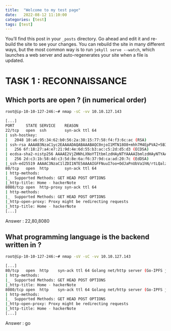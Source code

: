 ```yaml
---
title:  "Welcome to my test page"
date:   2022-08-12 11:10:00
categories: [test]
tags: [test]
---
```

You’ll find this post in your `_posts` directory. Go ahead and edit it and re-build the site to see your changes. You can rebuild the site in many different ways, but the most common way is to run `jekyll serve --watch`, which launches a web server and auto-regenerates your site when a file is updated.

# TASK 1 : RECONNAISSANCE

## Which ports are open ? (in numerical order)


```bash
root@ip-10-10-127-246:~# nmap -sC -vv 10.10.127.143

[...]
PORT     STATE SERVICE    REASON
22/tcp   open  ssh        syn-ack ttl 64
| ssh-hostkey: 
|   2048 10:a6:95:34:62:b0:56:2a:38:15:77:58:f4:f3:6c:ac (RSA)
| ssh-rsa AAAAB3NzaC1yc2EAAAADAQABAAABAQC0njoI1MTN18O8+mhh7M4EpPVA2+5B3OsOtfyhpjYadmUYmS1LgxRSCAyUNFP3iKM7vmqbC9KalD6hUSWmorDoPCzgTuLPf6784OURkFZeZMmC3Cw3Qmdu348Vf2kvM0EAXJmcZG3Y6fspIsNgye6eZkVNHZ1m4qyvJ+/b6WLD0fqA1yQgKhvLKqIAedsni0Qs8HtJDkAIvySCigaqGJVONPbXc2/z2g5io+Tv3/wC/2YTNzP5DyDYI9wL2k2A9dAeaaG51z6z02l6F1zGzFwiwrFP+fopEjhQUa99f3saIgoq3aPOJ/QufS1SiZc6AqeD8RJ/6HWz10timm5A+n4J
|   256 6f:18:27:a4:e7:21:9d:4e:6d:55:b3:ac:c5:2d:d5:d3 (ECDSA)
| ecdsa-sha2-nistp256 AAAAE2VjZHNhLXNoYTItbmlzdHAyNTYAAAAIbmlzdHAyNTYAAABBBHKcOFLvSTrwsitMygOlMRDEZIfujX3UEXx9cLfrmkYnn0dHtHsmkcUUMc1YrwaZlDeORnJE5Z/NAH70GaidO2s=
|   256 2d:c3:1b:58:4d:c3:5d:8e:6a:f6:37:9d:ca:ad:20:7c (EdDSA)
|_ssh-ed25519 AAAAC3NzaC1lZDI1NTE5AAAAIGFFNuuI7oo+OdJaPnUbVa1hN/rtLQalzQ1vkgWKsF9z
80/tcp   open  http       syn-ack ttl 64
| http-methods: 
|_  Supported Methods: GET HEAD POST OPTIONS
|_http-title: Home - hackerNote
8080/tcp open  http-proxy syn-ack ttl 64
| http-methods: 
|_  Supported Methods: GET HEAD POST OPTIONS
|_http-open-proxy: Proxy might be redirecting requests
|_http-title: Home - hackerNote
[...]
```
Answer : 22,80,8080

## What programming language is the backend written in ?

```bash
root@ip-10-10-127-246:~# nmap -sV -sC -vv 10.10.127.143

[...]
80/tcp   open  http    syn-ack ttl 64 Golang net/http server (Go-IPFS json-rpc or InfluxDB API)
| http-methods: 
|_  Supported Methods: GET HEAD POST OPTIONS
|_http-title: Home - hackerNote
8080/tcp open  http    syn-ack ttl 64 Golang net/http server (Go-IPFS json-rpc or InfluxDB API)
| http-methods: 
|_  Supported Methods: GET HEAD POST OPTIONS
|_http-open-proxy: Proxy might be redirecting requests
|_http-title: Home - hackerNote
[...]
```
Answer : go